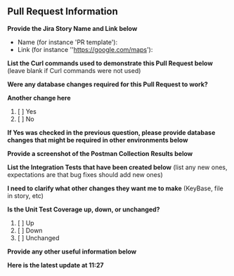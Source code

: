 ## Pull Request Information

**Provide the Jira Story Name and Link below**

* Name (for instance 'PR template'):
* Link (for instance ''https://google.com/maps'):

**List the Curl commands used to demonstrate this Pull Request below** (leave blank if Curl commands were not used)

**Were any database changes required for this Pull Request to work?**

**Another change here**

1. [ ] Yes
2. [ ] No

**If Yes was checked in the previous question, please provide database changes that might be required in other environments below**

**Provide a screenshot of the Postman Collection Results below**

**List the Integration Tests that have been created below**  (list any new ones, expectations are that bug fixes should add new ones)

**I need to clarify what  other changes they want me to make**  (KeyBase, file in story, etc)

**Is the Unit Test Coverage up, down, or unchanged?** 

1. [ ] Up
2. [ ] Down
3. [ ] Unchanged

**Provide any other useful information below**

**Here is the latest update at 11:27**